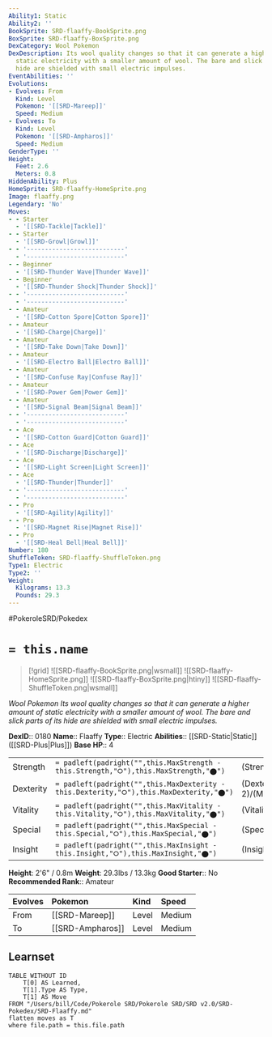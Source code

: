 ```yaml
---
Ability1: Static
Ability2: ''
BookSprite: SRD-flaaffy-BookSprite.png
BoxSprite: SRD-flaaffy-BoxSprite.png
DexCategory: Wool Pokemon
DexDescription: Its wool quality changes so that it can generate a higher amount of
  static electricity with a smaller amount of wool. The bare and slick parts of its
  hide are shielded with small electric impulses.
EventAbilities: ''
Evolutions:
- Evolves: From
  Kind: Level
  Pokemon: '[[SRD-Mareep]]'
  Speed: Medium
- Evolves: To
  Kind: Level
  Pokemon: '[[SRD-Ampharos]]'
  Speed: Medium
GenderType: ''
Height:
  Feet: 2.6
  Meters: 0.8
HiddenAbility: Plus
HomeSprite: SRD-flaaffy-HomeSprite.png
Image: flaaffy.png
Legendary: 'No'
Moves:
- - Starter
  - '[[SRD-Tackle|Tackle]]'
- - Starter
  - '[[SRD-Growl|Growl]]'
- - '---------------------------'
  - '---------------------------'
- - Beginner
  - '[[SRD-Thunder Wave|Thunder Wave]]'
- - Beginner
  - '[[SRD-Thunder Shock|Thunder Shock]]'
- - '---------------------------'
  - '---------------------------'
- - Amateur
  - '[[SRD-Cotton Spore|Cotton Spore]]'
- - Amateur
  - '[[SRD-Charge|Charge]]'
- - Amateur
  - '[[SRD-Take Down|Take Down]]'
- - Amateur
  - '[[SRD-Electro Ball|Electro Ball]]'
- - Amateur
  - '[[SRD-Confuse Ray|Confuse Ray]]'
- - Amateur
  - '[[SRD-Power Gem|Power Gem]]'
- - Amateur
  - '[[SRD-Signal Beam|Signal Beam]]'
- - '---------------------------'
  - '---------------------------'
- - Ace
  - '[[SRD-Cotton Guard|Cotton Guard]]'
- - Ace
  - '[[SRD-Discharge|Discharge]]'
- - Ace
  - '[[SRD-Light Screen|Light Screen]]'
- - Ace
  - '[[SRD-Thunder|Thunder]]'
- - '---------------------------'
  - '---------------------------'
- - Pro
  - '[[SRD-Agility|Agility]]'
- - Pro
  - '[[SRD-Magnet Rise|Magnet Rise]]'
- - Pro
  - '[[SRD-Heal Bell|Heal Bell]]'
Number: 180
ShuffleToken: SRD-flaaffy-ShuffleToken.png
Type1: Electric
Type2: ''
Weight:
  Kilograms: 13.3
  Pounds: 29.3
---
```


#PokeroleSRD/Pokedex

# `= this.name`

> [!grid]
> ![[SRD-flaaffy-BookSprite.png|wsmall]]
> ![[SRD-flaaffy-HomeSprite.png]]
> ![[SRD-flaaffy-BoxSprite.png|htiny]]
> ![[SRD-flaaffy-ShuffleToken.png|wsmall]]


*Wool Pokemon*
*Its wool quality changes so that it can generate a higher amount of static electricity with a smaller amount of wool. The bare and slick parts of its hide are shielded with small electric impulses.*

**DexID**:: 0180
**Name**:: Flaaffy
**Type**:: Electric
**Abilities**:: [[SRD-Static|Static]] ([[SRD-Plus|Plus]])
**Base HP**:: 4

|           |                                                                                        |                                          |
| --------- | -------------------------------------------------------------------------------------- | ---------------------------------------- |
| Strength  | `= padleft(padright("",this.MaxStrength - this.Strength,"⭘"),this.MaxStrength,"⬤")`    | (Strength::2)/(MaxStrength::4)   |
| Dexterity | `= padleft(padright("",this.MaxDexterity - this.Dexterity,"⭘"),this.MaxDexterity,"⬤")` | (Dexterity:: 2)/(MaxDexterity::4) |
| Vitality  | `= padleft(padright("",this.MaxVitality - this.Vitality,"⭘"),this.MaxVitality,"⬤")`    | (Vitality::2)/(MaxVitality::4)   |
| Special   | `= padleft(padright("",this.MaxSpecial - this.Special,"⭘"),this.MaxSpecial,"⬤")`       | (Special::2)/(MaxSpecial::5)     |
| Insight   | `= padleft(padright("",this.MaxInsight - this.Insight,"⭘"),this.MaxInsight,"⬤")`       | (Insight::2)/(MaxInsight::4)     |

**Height**: 2'6" / 0.8m
**Weight**: 29.3lbs / 13.3kg
**Good Starter**:: No
**Recommended Rank**:: Amateur

| Evolves   | Pokemon          | Kind   | Speed   |
|:----------|:-----------------|:-------|:--------|
| From      | [[SRD-Mareep]]   | Level  | Medium  |
| To        | [[SRD-Ampharos]] | Level  | Medium  |

## Learnset

```dataview
TABLE WITHOUT ID
    T[0] AS Learned,
    T[1].Type AS Type,
    T[1] AS Move
FROM "/Users/bill/Code/Pokerole SRD/Pokerole SRD/SRD v2.0/SRD-Pokedex/SRD-Flaaffy.md"
flatten moves as T
where file.path = this.file.path
```
